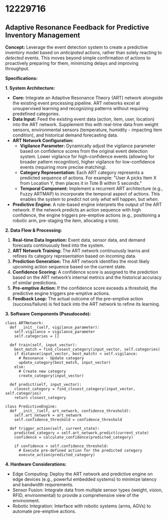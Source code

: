 # 12229716

## Adaptive Resonance Feedback for Predictive Inventory Management

**Concept:** Leverage the event detection system to create a predictive inventory model based on *anticipated* actions, rather than solely reacting to *detected* events. This moves beyond simple confirmation of actions to proactively preparing for them, minimizing delays and improving throughput.

**Specifications:**

**1. System Architecture:**

*   **Core:** Integrate an Adaptive Resonance Theory (ART) network alongside the existing event processing pipeline. ART networks excel at unsupervised learning and recognizing patterns without requiring predefined categories.
*   **Data Input:** Feed the existing event data (action, item, user, location) into the ART network. Supplement this with real-time data from weight sensors, environmental sensors (temperature, humidity - impacting item condition), and historical demand forecasting data.
*   **ART Network Configuration:**
    *   **Vigilance Parameter:** Dynamically adjust the vigilance parameter based on confidence scores from the original event detection system. Lower vigilance for high-confidence events (allowing for broader pattern recognition), higher vigilance for low-confidence events (requiring more precise matching).
    *   **Category Representation:** Each ART category represents a predicted sequence of actions. For example: "User A picks Item X from Location Y, then places it in Tote B within 5 seconds."
    *   **Temporal Component:** Implement a recurrent ART architecture (e.g., Fuzzy ARTMAP) to incorporate the temporal aspect of actions. This enables the system to predict not only *what* will happen, but *when*.
*   **Predictive Engine:** A rule-based engine interprets the output of the ART network. If the network predicts an action sequence with high confidence, the engine triggers pre-emptive actions (e.g., positioning a robotic arm, pre-staging the item, allocating a tote).

**2. Data Flow & Processing:**

1.  **Real-time Data Ingestion:** Event data, sensor data, and demand forecasts continuously feed into the system.
2.  **ART Network Training:** The ART network continuously learns and refines its category representation based on incoming data.
3.  **Prediction Generation:** The ART network identifies the most likely upcoming action sequence based on the current state.
4.  **Confidence Scoring:** A confidence score is assigned to the prediction based on the ART network’s internal metrics and the historical accuracy of similar predictions.
5.  **Pre-emptive Action:** If the confidence score exceeds a threshold, the predictive engine triggers pre-emptive actions.
6.  **Feedback Loop:** The actual outcome of the pre-emptive action (success/failure) is fed back into the ART network to refine its learning.

**3. Software Components (Pseudocode):**

```
class ARTNetwork:
  def __init__(self, vigilance_parameter):
    self.vigilance = vigilance_parameter
    self.categories = []

  def train(self, input_vector):
    best_match = find_closest_category(input_vector, self.categories)
    if distance(input_vector, best_match) < self.vigilance:
      # Resonance - Update category
      update_category(best_match, input_vector)
    else:
      # Create new category
      create_category(input_vector)

  def predict(self, input_vector):
    closest_category = find_closest_category(input_vector, self.categories)
    return closest_category

class PredictiveEngine:
  def __init__(self, art_network, confidence_threshold):
    self.art_network = art_network
    self.confidence_threshold = confidence_threshold

  def trigger_action(self, current_state):
    predicted_category = self.art_network.predict(current_state)
    confidence = calculate_confidence(predicted_category)

    if confidence > self.confidence_threshold:
      # Execute pre-defined action for the predicted category
      execute_action(predicted_category)
```

**4. Hardware Considerations:**

*   Edge Computing: Deploy the ART network and predictive engine on edge devices (e.g., powerful embedded systems) to minimize latency and bandwidth requirements.
*   Sensor Fusion: Integrate data from multiple sensor types (weight, vision, RFID, environmental) to provide a comprehensive view of the environment.
*   Robotic Integration: Interface with robotic systems (arms, AGVs) to automate pre-emptive actions.